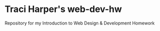 # Traci Harper's web-dev-hw
Repository for my Introduction to Web Design &amp; Development Homework
